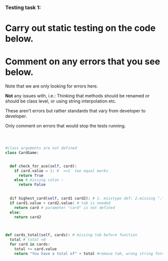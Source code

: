### Testing task 1:

# Carry out static testing on the code below.
# Comment on any errors that you see below.

Note that we are only looking for errors here.

**Not** any issues with, i.e.: 
Thinking that methods should be renamed or should be class level, or using string interpolation etc. 

These aren't errors but rather standards that vary from developer to developer. 

Only comment on errors that would stop the tests running.

```python



#class arguments are not defined 
class CardGame:


  def check_for_ace(self, card):
    if card.value = 1: #  ==1  two equal marks 
      return True
    else # missing colon :
      return False
   

  dif highest_card(self, card1 card2): # 1. misstype def; 2.missing "," comma
  if card1.value > card2.value: # tab is needed
    return card # parameter "card" is not defined 
  else:
    return card2
  


def cards_total(self, cards): # missing tab before function
  total # total =0 
  for card in cards: 
    total += card.value 
    return "You have a total of" + total #remove tab, wrong string formating   
```
